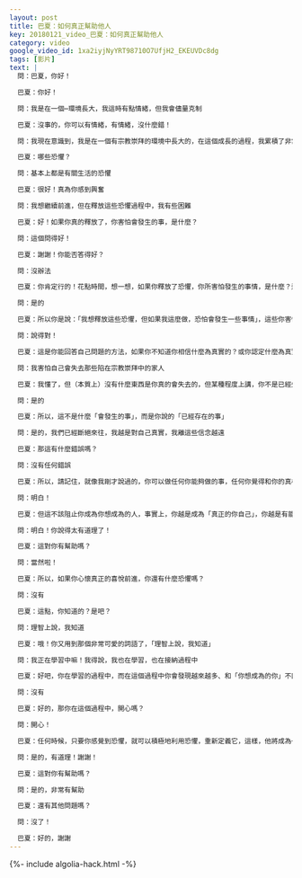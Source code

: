 ```yaml
---
layout: post
title: 巴夏：如何真正幫助他人
key: 20180121_video_巴夏：如何真正幫助他人
category: video
google_video_id: 1xa2iyjNyYRT98710O7UfjH2_EKEUVDc8dg
tags: [影片]
text: |
  問：巴夏，你好！

  巴夏：你好！

  問：我是在一個⋯環境長大，我這時有點情緒，但我會儘量克制

  巴夏：沒事的，你可以有情緒，有情緒，沒什麼錯！

  問：我現在意識到，我是在一個有宗教崇拜的環境中長大的，在這個成長的過程，我累積了非常多的恐懼

  巴夏：哪些恐懼？

  問：基本上都是有關生活的恐懼

  巴夏：很好！真為你感到興奮

  問：我想繼續前進，但在釋放這些恐懼過程中，我有些困難

  巴夏：好！如果你真的釋放了，你害怕會發生的事，是什麼？

  問：這個問得好！

  巴夏：謝謝！你能否答得好？

  問：沒辦法

  巴夏：你肯定行的！花點時間，想一想，如果你釋放了恐懼，你所害怕發生的事情，是什麼？這有點矛盾，是不是？

  問：是的

  巴夏：所以你是說：「我想釋放這些恐懼，但如果我這麼做，恐怕會發生一些事情」，這些你害怕發生的事情，是什麼？加把勁，運用你的想像力，我知道你們一個個都能想出不可思議的「惡夢」，所以，加油！這是獲得答案的方法，這就是我現在想展示給你們看的，這就是找到答案的方法

  問：說得對！

  巴夏：這是你能回答自己問題的方法，如果你不知道你相信什麼為真實的？或你認定什麼為真實的？那你只需要問自己：「我到底相信什麼為真實的，才會讓我有這樣的感覺」，這樣問，是可以的，但有時候，因為你們太習慣於恐懼的思想，因為你們經過大量的恐懼思想的「訓練」，所以你們可以積極地利用恐懼，從而找出答案，如果你想聽答案，那你只需要問自己：「如果我允許自己成為想成為的人，那我真正害怕發生的事情，是什麼？」如果你真心想聽到答案，那麼答案就會到來

  問：我害怕自己會失去那些陷在宗教崇拜中的家人

  巴夏：我懂了，但（本質上）沒有什麼東西是你真的會失去的，但某種程度上講，你不是已經失去他們了嗎？

  問：是的

  巴夏：所以，這不是什麼「會發生的事」，而是你說的「已經存在的事」

  問：是的，我們已經斷絕來往，我越是對自己真實，我離這些信念越遠

  巴夏：那這有什麼錯誤嗎？

  問：沒有任何錯誤

  巴夏：所以，請記住，就像我剛才說過的，你可以做任何你能夠做的事，任何你覺得和你的真相一致的事，如果他們想改變他們的觀點，那你就提供一個選項，來協助他們改變，但如果他們不想這麼做，那他們可能也需要像以前的你一樣，在（宗教崇拜）上再走一段路，才能學到他們真正需要學習的課程，你明白嗎？

  問：明白！

  巴夏：但這不該阻止你成為你想成為的人，事實上，你越是成為「真正的你自己」，你越是有能力去幫助他們，他們也更加想獲得你的幫助，而你如果也深陷恐懼當中，那你至始至終，所做的一切都是在「同流合污」，並且你也強化了他們的（負面）能量，因為你沒向他們顯示「還有一個不同的選擇」，而且你也沒向你自己展示「他們也可以不同」，這麼說，你明白嗎？

  問：明白！你說得太有道理了！

  巴夏：這對你有幫助嗎？

  問：當然啦！

  巴夏：所以，如果你心懷真正的喜悅前進，你還有什麼恐懼嗎？

  問：沒有

  巴夏：這點，你知道的？是吧？

  問：理智上說，我知道

  巴夏：哦！你又用到那個非常可愛的詞語了，「理智上說，我知道」

  問：我正在學習中嘛！我得說，我也在學習，也在接納過程中

  巴夏：好吧，你在學習的過程中，而在這個過程中你會發現越來越多、和「你想成為的你」不匹配的「定義」，你需要經歷釋放這些「定義」的過程，釋放它們，你才能成長（讓它們走，你才能走），明白嗎？（提問者：明白！）好的！所以這是你的過程，這有什麼不對嗎？

  問：沒有

  巴夏：好的，那你在這個過程中，開心嗎？

  問：開心！

  巴夏：任何時候，只要你感覺到恐懼，就可以積極地利用恐懼，重新定義它，這樣，他將成為一個「敲門」的信差，提醒你，「嘿！有一個對你無用的定義，你還緊抓不放呢！」所以當你感到恐懼時就說：「謝謝你，恐懼！謝謝你的提醒，讓我找找看，那到底是什麼，如果是我所不喜歡的，我就可以清理、釋放它」，這就是你正面積極利用恐懼的方式，有道理嗎？

  問：是的，有道理！謝謝！

  巴夏：這對你有幫助嗎？

  問：是的，非常有幫助

  巴夏：還有其他問題嗎？

  問：沒了！

  巴夏：好的，謝謝
---
```


{%- include algolia-hack.html -%}
